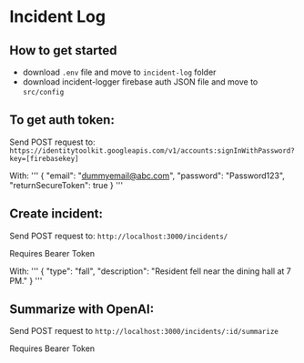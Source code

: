 # Incident Log

## How to get started
* download `.env` file and move to `incident-log` folder
* download incident-logger firebase auth JSON file and move to `src/config`

## To get auth token:

Send POST request to: `https://identitytoolkit.googleapis.com/v1/accounts:signInWithPassword?key=[firebasekey]`

With:
'''
{
  "email": "dummyemail@abc.com",
  "password": "Password123",
  "returnSecureToken": true
}
'''

## Create incident:

Send POST request to: `http://localhost:3000/incidents/`

Requires Bearer Token

With:
'''
{
  "type": "fall",
  "description": "Resident fell near the dining hall at 7 PM."
}
'''

## Summarize with OpenAI:

Send POST request to `http://localhost:3000/incidents/:id/summarize`

Requires Bearer Token